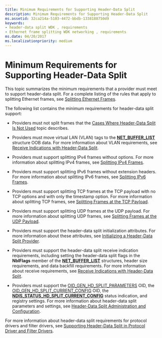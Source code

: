```yaml
---
title: Minimum Requirements for Supporting Header-Data Split
description: Minimum Requirements for Supporting Header-Data Split
ms.assetid: 32ca214a-5103-4472-bbdb-1338188750d9
keywords:
- header-data split WDK , requirements
- Ethernet frame splitting WDK networking , requirements
ms.date: 04/20/2017
ms.localizationpriority: medium
---
```


# Minimum Requirements for Supporting Header-Data Split





This topic summarizes the minimum requirements that a provider must meet to support header-data split. For a complete listing of the rules that apply to splitting Ethernet frames, see [Splitting Ethernet Frames](splitting-ethernet-frames.md).

The following list contains the minimum requirements for header-data split support:

-   Providers must not split frames that the [Cases Where Header-Data Split Is Not Used](cases-where-header-data-split-is-not-used.md) topic describes.

-   Providers must move virtual LAN (VLAN) tags to the [**NET\_BUFFER\_LIST**](/windows-hardware/drivers/ddi/ndis/ns-ndis-_net_buffer_list) structure OOB data. For more information about VLAN requirements, see [Receive Indications with Header-Data Split](receive-indications-with-header-data-split.md).

-   Providers must support splitting IPv4 frames without options. For more information about splitting IPv4 frames, see [Splitting IPv4 Frames](splitting-ipv4-frames.md).

-   Providers must support splitting IPv6 frames without extension headers. For more information about splitting IPv6 frames, see [Splitting IPv6 Frames](splitting-ipv6-frames.md).

-   Providers must support splitting TCP frames at the TCP payload with no TCP options and with only the timestamp option. For more information about splitting TCP frames, see [Splitting Frames at the TCP Payload](splitting-frames-at-the-tcp-payload.md).

-   Providers must support splitting UDP frames at the UDP payload. For more information about splitting UDP frames, see [Splitting Frames at the UDP Payload](splitting-frames-at-the-udp-payload.md).

-   Providers must support the header-data split initialization attributes. For more information about these attributes, see [Initializing a Header-Data Split Provider](initializing-a-header-data-split-provider.md).

-   Providers must support the header-data split receive indication requirements, including setting the header-data split flags in the **NblFlags** member of the [**NET\_BUFFER\_LIST**](/windows-hardware/drivers/ddi/ndis/ns-ndis-_net_buffer_list) structures, header size requirements, and data backfill requirements. For more information about receive requirements, see [Receive Indications with Header-Data Split](receive-indications-with-header-data-split.md).

-   Providers must support the [OID\_GEN\_HD\_SPLIT\_PARAMETERS](./oid-gen-hd-split-parameters.md) OID, the [OID\_GEN\_HD\_SPLIT\_CURRENT\_CONFIG](./oid-gen-hd-split-current-config.md) OID, the [**NDIS\_STATUS\_HD\_SPLIT\_CURRENT\_CONFIG**](./ndis-status-hd-split-current-config.md) status indication, and registry settings. For more information about header-data split parameters and settings, see [Header-Data Split Administration and Configuration](header-data-split-administration-and-configuration.md).

For more information about header-data split requirements for protocol drivers and filter drivers, see [Supporting Header-Data Split in Protocol Driver and Filter Drivers](supporting-header-data-split-in-protocol-driver-and-filter-drivers.md).

 

